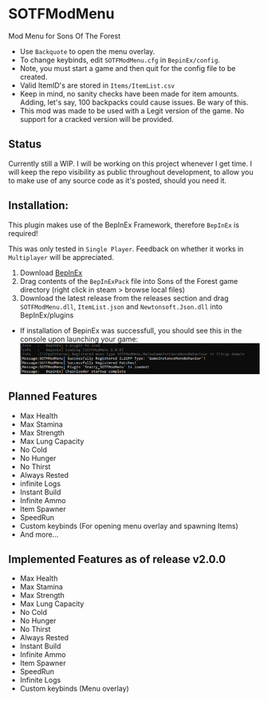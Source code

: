 # SOTFModMenu

Mod Menu for Sons Of The Forest

- Use `Backquote` to open the menu overlay.
- To change keybinds, edit `SOTFModMenu.cfg` in `BepinEx/config`.
- Note, you must start a game and then quit for the config file to be created.
- Valid ItemID's are stored in `Items/ItemList.csv`
- Keep in mind, no sanity checks have been made for item amounts. Adding, let's say, 100 backpacks could cause issues. Be wary of this.
- This mod was made to be used with a Legit version of the game. No support for a cracked version will be provided.

## Status

Currently still a WIP. I will be working on this project whenever I get time. I will keep the repo visibility as public throughout development, to allow you to make use of any source code as it's posted, should you need it.

## Installation:

This plugin makes use of the BepInEx Framework, therefore `BepInEx` is required!

This was only tested in `Single Player`. Feedback on whether it works in `Multiplayer` will be appreciated.

1. Download [BepInEx](https://thunderstore.io/c/sons-of-the-forest/p/BepInEx/BepInExPack_IL2CPP/)
2. Drag contents of the `BepInExPack` file into Sons of the Forest game directory (right click in steam > browse local files)
3. Download the latest release from the releases section and drag `SOTFModMenu.dll`, `ItemList.json` and `Newtonsoft.Json.dll` into BepInEx/plugins

- If installation of BepinEx was successfull, you should see this in the console upon launching your game:
  ![Screenshot](https://github.com/Snazzy72/SOTFModMenu/blob/main/Assets/SOTFModMenu.png)

## Planned Features

- Max Health
- Max Stamina
- Max Strength
- Max Lung Capacity
- No Cold
- No Hunger
- No Thirst
- Always Rested
- infinite Logs
- Instant Build
- Infinite Ammo
- Item Spawner
- SpeedRun
- Custom keybinds (For opening menu overlay and spawning Items)
- And more...

## Implemented Features as of release v2.0.0

- Max Health
- Max Stamina
- Max Strength
- Max Lung Capacity
- No Cold
- No Hunger
- No Thirst
- Always Rested
- Instant Build
- Infinite Ammo
- Item Spawner
- SpeedRun
- Infinite Logs
- Custom keybinds (Menu overlay)
